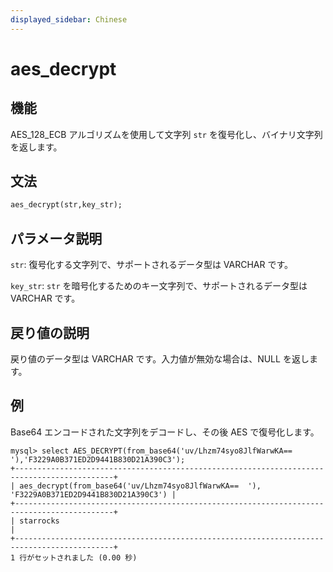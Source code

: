 ```yaml
---
displayed_sidebar: Chinese
---
```


# aes_decrypt

## 機能

AES_128_ECB アルゴリズムを使用して文字列 `str` を復号化し、バイナリ文字列を返します。

## 文法

```Haskell
aes_decrypt(str,key_str);
```

## パラメータ説明

`str`: 復号化する文字列で、サポートされるデータ型は VARCHAR です。

`key_str`: `str` を暗号化するためのキー文字列で、サポートされるデータ型は VARCHAR です。

## 戻り値の説明

戻り値のデータ型は VARCHAR です。入力値が無効な場合は、NULL を返します。

## 例

Base64 エンコードされた文字列をデコードし、その後 AES で復号化します。

```Plain Text
mysql> select AES_DECRYPT(from_base64('uv/Lhzm74syo8JlfWarwKA==  '),'F3229A0B371ED2D9441B830D21A390C3');
+--------------------------------------------------------------------------------------------+
| aes_decrypt(from_base64('uv/Lhzm74syo8JlfWarwKA==  '), 'F3229A0B371ED2D9441B830D21A390C3') |
+--------------------------------------------------------------------------------------------+
| starrocks                                                                                  |
+--------------------------------------------------------------------------------------------+
1 行がセットされました (0.00 秒)
```
